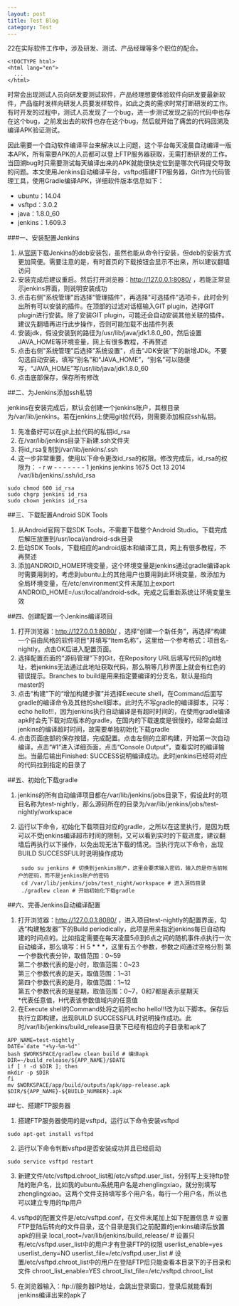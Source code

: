 ```yaml
---
layout: post
title: Test Blog
category: Test
---
```


22在实际软件工作中，涉及研发、测试、产品经理等多个职位的配合。

```
<!DOCTYPE html>
<html lang="en">
  ...
</html>
```

时常会出现测试人员向研发要测试软件，产品经理想要体验软件向研发要最新软件，产品临时发样向研发人员要发样软件，如此之类的需求时常打断研发的工作。有时开发的过程中，测试人员发现了一个bug，进一步测试发现之前的代码中也存在这个bug，之前发出去的软件也存在这个bug，然后就开始了痛苦的代码回溯及编译APK验证测试。

因此需要一个自动软件编译平台来解决以上问题，这个平台每天凌晨自动编译一版本APK，所有需要APK的人员都可以登上FTP服务器获取，无需打断研发的工作。当回溯bug时只需要测试每天编译出来的APK就能很快定位到是哪次代码提交导致的问题。<!-- more -->本文使用Jenkins自动编译平台，vsftpd搭建FTP服务器，Git作为代码管理工具，使用Gradle编译APK，详细软件版本信息如下：  

* ubuntu：14.04  
* vsftpd：3.0.2  
* java：1.8.0_60  
* jenkins：1.609.3

###一、安装配置Jenkins

1. 从[官网](https://jenkins-ci.org)下载Jenkins的deb安装包，虽然也能从命令行安装，但deb的安装方式更加简便。需要注意的是，有时首页的下载按钮会显示不出来，所以建议翻墙访问
2. 安装完成后建议重启。然后打开浏览器：http://127.0.0.1:8080/ ，若能正常显示jenkins界面，则说明安装成功
3. 点击右侧"系统管理"后选择"管理插件"，再选择"可选插件"选项卡，此时会列出所有可以安装的插件。在顶部的过滤对话框输入GIT plugin，选择GIT plugin进行安装。除了安装GIT plugin，可能还会自动安装其他关联的插件。建议先翻墙再进行此步操作，否则可能加载不出插件列表
4. 安装jdk，假设安装到的路径为/usr/lib/java/jdk1.8.0_60，然后设置JAVA_HOME等环境变量，网上有很多教程，不再赘述
5. 点击右侧"系统管理"后选择"系统设置"，点击“JDK安装”下的新增JDk。不要勾选自动安装，填写“别名”和“JAVA_HOME”，“别名”可以随便写，“JAVA_HOME”写/usr/lib/java/jdk1.8.0_60
6. 点击底部保存，保存所有修改

##二、为Jenkins添加ssh私钥

jenkins在安装完成后，默认会创建一个jenkins账户，其根目录为/var/lib/jenkins。若在jenkins上使用git拉代码，则需要添加相应ssh私钥。

1. 先准备好可以在git上拉代码的私钥id_rsa
2. 在/var/lib/jenkins目录下新建.ssh文件夹
3. 将id_rsa复制到/var/lib/jenkins/.ssh
4. 这一步非常重要，使用以下命令更改id_rsa的权限。修改完成后，id_rsa的权限为：
\- r w - - - - - - - 1 jenkins jenkins 1675 Oct 13  2014 /var/lib/jenkins/.ssh/id_rsa
```
sudo chmod 600 id_rsa
sudo chgrp jenkins id_rsa
sudo chown jenkins id_rsa
```

##三、下载配置Android SDK Tools

1. 从Android官网下载SDK Tools，不需要下载整个Android Studio。下载完成后解压放置到/usr/local/android-sdk目录
2. 启动SDK Tools，下载相应的android版本和编译工具，网上有很多教程，不再赘述
3. 添加ANDROID_HOME环境变量，这个环境变量是jenkins通过gradle编译apk时需要用到的，考虑到ubuntu上的其他用户也要用到此环境变量，故添加为全局环境变量，在/etc/environment文件末尾加上export ANDROID_HOME=/usr/local/android-sdk。完成之后重新系统让环境变量生效

##四、创建配置一个Jenkins编译项目

1. 打开浏览器：http://127.0.0.1:8080/ ，选择“创建一个新任务”，再选择“构建一个自由风格的软件项目”并填写“Item名称”，这里给一个参考格式：项目名-nightly。点击OK后进入配置页面。
2. 选择配置页面的“源码管理”下的Git，在Repository URL后填写代码的git地址，若jenkins无法通过此地址获取代码，那么稍等几秒界面上就会有红色的错误提示。Branches to build是用来指定要编译的分支名，默认是指向master的
3. 点击“构建”下的“增加构建步骤”并选择Execute shell，在Command后面写gradle的编译命令及其他的shell脚本。此时先不写gradle的编译脚本，只写：echo hello!!!，因为jenkins执行自动编译是有超时时间的，在使用gradle编译apk时会先下载对应版本的gradle，在国内的下载速度是很慢的，经常会超过jenkins的编译超时时间，故需要单独初始化下载gradle
4. 点击页面底部的保存按钮，完成配置。点击左侧的立即构建，开始第一次自动编译，点击“#1”进入详细页面，点击“Console Output”，查看实时的编译输出。当最后输出Finished: SUCCESS说明编译成功。此时jenkins已经将对应的代码拉到指定的目录了

##五、初始化下载gradle

1. jenkins的所有自动编译项目都在/var/lib/jenkins/jobs目录下，假设此时的项目名称为test-nightly，那么源码所在的目录为/var/lib/jenkins/jobs/test-nightly/workspace
2. 运行以下命令，初始化下载项目对应的gradle，之所以在这里执行，是因为既可以不受jenkins编译超市时间的限制，又可以看到实时的下载进度，建议翻墙后再执行以下操作，以免出现无法下载的情况。当执行完以下命令，出现BUILD SUCCESSFUL时说明操作成功

        sudo su jenkins # 切换到jenkins账户，这里会要求输入密码，输入的是你当前帐户的密码，而不是jenkins账户的密码
        cd /var/lib/jenkins/jobs/test_night/workspace # 进入源码目录
        ./gradlew clean # 开始初始化下载gradle

##六、完善Jenkins自动编译配置

1. 打开浏览器：http://127.0.0.1:8080/ ，进入项目test-nightly的配置界面，勾选“构建触发器”下的Build periodically，此项是用来指定jenkins每日自动构建的时间点的。比如指定需要在每天凌晨5点到6点之间的随机事件点执行一次自动编译，那么填写：H 5 \* \* \*，这里有五个参数，参数之间通过空格分割
第一个参数代表分钟，取值范围：0~59  
第二个参数代表的是小时，取值范围：0~23  
第三个参数代表的是天，取值范围：1~31  
第四个参数代表的是月，取值范围：1~12  
第五个参数代表的是星期，取值范围：0~7，0和7都是表示星期天  
\*代表任意值，H代表该参数值域内的任意值
2. 在Execute shell的Command处将之前的echo hello!!!改为以下脚本。保存后执行立即构建，出现BUILD SUCCESSFUL时说明操作成功。此时/var/lib/jenkins/build_release目录下已经有相应的子目录和apk了  
```
APP_NAME=test-nightly
DATE=`date "+%y-%m-%d"`
bash $WORKSPACE/gradlew clean build # 编译apk
DIR=~/build_release/${APP_NAME}/$DATE
if [ ! -d $DIR ]; then
mkdir -p $DIR
fi
mv $WORKSPACE/app/build/outputs/apk/app-release.apk $DIR/${APP_NAME}-${BUILD_NUMBER}.apk
```

##七、搭建FTP服务器

1. 搭建FTP服务器使用的是vsftpd，运行以下命令安装vsftpd  
```
sudo apt-get install vsftpd
```
2. 运行以下命令判断vsftpd是否安装成功并且已经启动  
```
sudo service vsftpd restart
```
3. 新建文件/etc/vsftpd.chroot_list和/etc/vsftpd.user_list，分别写上支持ftp登陆的账户名，比如我的ubuntu系统用户名是zhenglingxiao，就分别填写zhenglingxiao。这两个文件支持填写多个用户名，每行一个用户名，所以也可以建立专用的ftp用户
4. vsftpd的配置文件是/etc/vsftpd.conf，在文件末尾加上如下配置信息
        # 设置FTP登陆后转向的文件目录，这个目录是我们之前配置的jenkins编译后放置apk的目录
        local_root=/var/lib/jenkins/build_release/
        # 设置只有/etc/vsftpd.user_list中的用户才有登录FTP的权限
        userlist_enable=yes
        userlist_deny=NO
        userlist_file=/etc/vsftpd.user_list
        # 设置/etc/vsftpd.chroot_list中的用户在登陆FTP后只能查看本目录下的子目录和文件
        chroot_list_enable=YES
        chroot_list_file=/etc/vsftpd.chroot_list

5. 在浏览器输入：ftp://服务器IP地址，会跳出登录窗口，登录后就能看到jenkins编译出来的apk了
